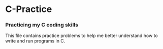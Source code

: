 # C-Practice

### Practicing my C coding skills

This file contains practice problems to help me better understand how to write and run programs in C.
